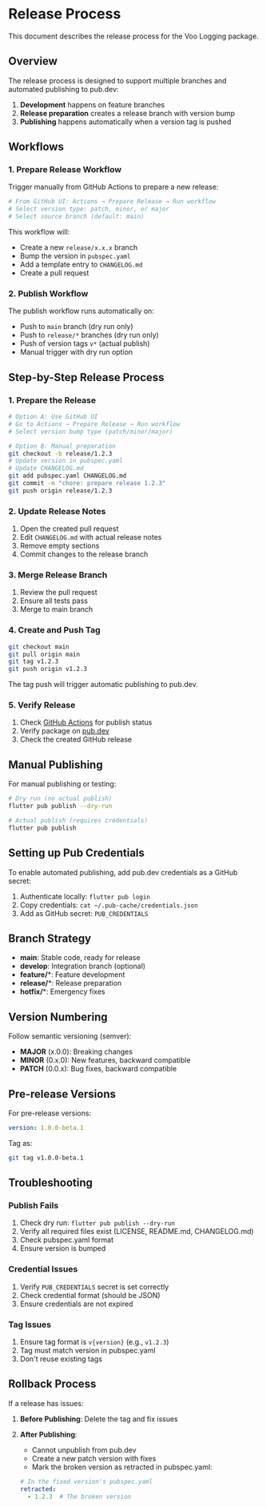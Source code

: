 # Release Process

This document describes the release process for the Voo Logging package.

## Overview

The release process is designed to support multiple branches and automated publishing to pub.dev:

1. **Development** happens on feature branches
2. **Release preparation** creates a release branch with version bump
3. **Publishing** happens automatically when a version tag is pushed

## Workflows

### 1. Prepare Release Workflow

Trigger manually from GitHub Actions to prepare a new release:

```bash
# From GitHub UI: Actions → Prepare Release → Run workflow
# Select version type: patch, minor, or major
# Select source branch (default: main)
```

This workflow will:
- Create a new `release/x.x.x` branch
- Bump the version in `pubspec.yaml`
- Add a template entry to `CHANGELOG.md`
- Create a pull request

### 2. Publish Workflow

The publish workflow runs automatically on:
- Push to `main` branch (dry run only)
- Push to `release/*` branches (dry run only)
- Push of version tags `v*` (actual publish)
- Manual trigger with dry run option

## Step-by-Step Release Process

### 1. Prepare the Release

```bash
# Option A: Use GitHub UI
# Go to Actions → Prepare Release → Run workflow
# Select version bump type (patch/minor/major)

# Option B: Manual preparation
git checkout -b release/1.2.3
# Update version in pubspec.yaml
# Update CHANGELOG.md
git add pubspec.yaml CHANGELOG.md
git commit -m "chore: prepare release 1.2.3"
git push origin release/1.2.3
```

### 2. Update Release Notes

1. Open the created pull request
2. Edit `CHANGELOG.md` with actual release notes
3. Remove empty sections
4. Commit changes to the release branch

### 3. Merge Release Branch

1. Review the pull request
2. Ensure all tests pass
3. Merge to main branch

### 4. Create and Push Tag

```bash
git checkout main
git pull origin main
git tag v1.2.3
git push origin v1.2.3
```

The tag push will trigger automatic publishing to pub.dev.

### 5. Verify Release

1. Check [GitHub Actions](https://github.com/voostack/voo_logging/actions) for publish status
2. Verify package on [pub.dev](https://pub.dev/packages/voo_logging)
3. Check the created GitHub release

## Manual Publishing

For manual publishing or testing:

```bash
# Dry run (no actual publish)
flutter pub publish --dry-run

# Actual publish (requires credentials)
flutter pub publish
```

## Setting up Pub Credentials

To enable automated publishing, add pub.dev credentials as a GitHub secret:

1. Authenticate locally: `flutter pub login`
2. Copy credentials: `cat ~/.pub-cache/credentials.json`
3. Add as GitHub secret: `PUB_CREDENTIALS`

## Branch Strategy

- **main**: Stable code, ready for release
- **develop**: Integration branch (optional)
- **feature/***: Feature development
- **release/***: Release preparation
- **hotfix/***: Emergency fixes

## Version Numbering

Follow semantic versioning (semver):

- **MAJOR** (x.0.0): Breaking changes
- **MINOR** (0.x.0): New features, backward compatible
- **PATCH** (0.0.x): Bug fixes, backward compatible

## Pre-release Versions

For pre-release versions:

```yaml
version: 1.0.0-beta.1
```

Tag as:
```bash
git tag v1.0.0-beta.1
```

## Troubleshooting

### Publish Fails

1. Check dry run: `flutter pub publish --dry-run`
2. Verify all required files exist (LICENSE, README.md, CHANGELOG.md)
3. Check pubspec.yaml format
4. Ensure version is bumped

### Credential Issues

1. Verify `PUB_CREDENTIALS` secret is set correctly
2. Check credential format (should be JSON)
3. Ensure credentials are not expired

### Tag Issues

1. Ensure tag format is `v{version}` (e.g., `v1.2.3`)
2. Tag must match version in pubspec.yaml
3. Don't reuse existing tags

## Rollback Process

If a release has issues:

1. **Before Publishing**: Delete the tag and fix issues
2. **After Publishing**: 
   - Cannot unpublish from pub.dev
   - Create a new patch version with fixes
   - Mark the broken version as retracted in pubspec.yaml:
   
   ```yaml
   # In the fixed version's pubspec.yaml
   retracted:
     - 1.2.3  # The broken version
   ```